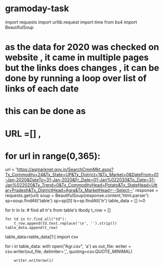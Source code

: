 # gramoday-task
import requests
import urllib.request
import time
from bs4 import BeautifulSoup

# as the data for 2020 was checked on website , it came in multiple pages but the links does changes , it can be done by running a loop over list of links of each date
# this can be done as 
# URL =[] ,
# for url in range(0,365):

url = 'https://agmarknet.gov.in/SearchCmmMkt.aspx?Tx_Commodity=24&Tx_State=UP&Tx_District=1&Tx_Market=0&DateFrom=01-Jan-2020&DateTo=31-Jan-2020&Fr_Date=01-Jan%022020&To_Date=31-Jan%022020&Tx_Trend=0&Tx_CommodityHead=Potato&Tx_StateHead=Uttar+Pradesh&Tx_DistrictHead=Agra&Tx_MarketHead=--Select--'
response = requests.get(url)
soup = BeautifulSoup(response.content,'html.parser')
sp=soup.findAll('table')
sp=sp[0]
ls=sp.findAll('tr')
table_data = []
i=0

for tr in ls: # find all tr's from table's tbody
    t_row = []

    for td in tr.find_all("td"): 
        t_row.append(td.text.replace('\n', '').strip())
    table_data.append(t_row)
table_data=table_data[1:]
import csv

for i in table_data:
    with open("Agr.csv", 'a') as out_file:
        writer = csv.writer(out_file, delimiter=',', quoting=csv.QUOTE_MINIMAL)
    
        writer.writerow(i)
